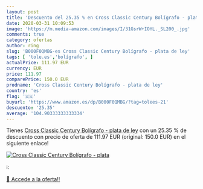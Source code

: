 ```yaml
---
layout: post
title: 'Descuento del 25.35 % en Cross Classic Century Bolígrafo - plata '
date: 2020-03-31 10:09:53
image: 'https://m.media-amazon.com/images/I/31GsrW+IOYL._SL200_.jpg'
comments: true
category: ofertas
author: ring
slug: 'B000F0QMBG-es Cross Classic Century Bolígrafo - plata de ley'
tags: [ 'tole.es','bolígrafo', ]
actualPrice: 111.97 EUR
currency: EUR
price: 111.97
comparePrice: 150.0 EUR
prodname: 'Cross Classic Century Bolígrafo - plata de ley'
country: 'es'
flag: '🇪🇸'
buyurl: 'https://www.amazon.es/dp/B000F0QMBG/?tag=tolees-21'
descuento: '25.35'
average: '104.90333333333334'
---
```


Tienes [Cross Classic Century Bolígrafo - plata de ley](https://www.amazon.es/dp/B000F0QMBG/?tag=tolees-21) con un 25.35 % de descuento con precio de oferta de 111.97 EUR (original: 150.0 EUR) en el siguiente enlace!

[![Cross Classic Century Bolígrafo - plata ](https://m.media-amazon.com/images/I/31GsrW+IOYL._SL200_.jpg)](https://www.amazon.es/dp/B000F0QMBG/?tag=tolees-21)

ℹ️:


[🛒 Accede a la oferta!!](https://www.amazon.es/dp/B000F0QMBG/?tag=tolees-21)

